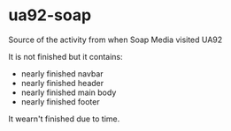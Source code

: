 # ua92-soap

Source of the activity from when Soap Media visited UA92

It is not finished but it contains:
- nearly finished navbar
- nearly finished header
- nearly finished main body
- nearly finished footer

It wearn't finished due to time.